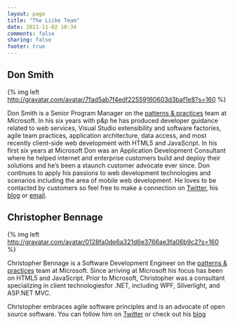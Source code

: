 ```yaml
---
layout: page
title: "The Liike Team"
date: 2011-11-02 10:34
comments: false
sharing: false
footer: true
---
```


## Don Smith

{% img left http://gravatar.com/avatar/7fad5ab7f4edf22559160603d3baf1e8?s=160 %}

Don Smith is a Senior Program Manager on the [patterns & practices](http://msdn.microsoft.com/practices) team at Microsoft. In his six years with p&p he has produced developer guidance related to web services, Visual Studio extensibility and software factories, agile team practices, application architecture, data access, and most recently client-side web development with HTML5 and JavaScript. In his first six years at Microsoft Don was an Application Development Consultant where he helped internet and enterprise customers build and deploy their solutions and he’s been a staunch customer advocate ever since. Don continues to apply his passions to web development technologies and scenarios including the area of mobile web development. He loves to be contacted by customers so feel free to make a connection on [Twitter](http://twitter.com/locksmithdon), his [blog](http://code.locksmithdon.net) or [email](mailto://dons@microsoft.com). 

## Christopher Bennage

{% img left http://gravatar.com/avatar/0128fa0de6a321d6e3766ae3fa06b9c2?s=160 %}

Christopher Bennage is a Software Development Engineer on the [patterns & practices](http://msdn.microsoft.com/practices) team at Microsoft. Since arriving at Microsoft his focus has been on HTML5 and JavaScript. Prior to Microsoft, Christopher was a consultant specializing in client technologiesfor .NET, including WPF, Silverlight, and ASP.NET MVC. 

Christopher embraces agile software principles and is an advocate of open source software. You can follow him on [Twitter](http://twitter.com/bennage) or check out his [blog](http://dev.bennage.com/)
